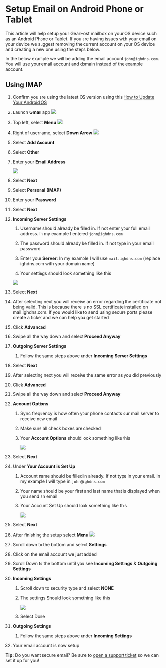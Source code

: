 # Setup Email on Android Phone or Tablet

This article will help setup your GearHost mailbox on your OS device such as an Android Phone or Tablet. If you are having issues with your email on your device we suggest removing the current account on your OS device and creating a new one using the steps below.

In the below example we will be adding the email account `john@ighdns.com`. You will use your email account and domain instead of the example account.

## Using IMAP

1. Confirm you are using the latest OS version using this [How to Update Your Android OS](http://www.ubergizmo.com/how-to/update-android-os/)

2. Launch **Gmail** app ![](https://raw.githubusercontent.com/GearHost/docs/master/Images/android-email-icon.png)

3. Top left, select **Menu** ![](https://raw.githubusercontent.com/GearHost/docs/master/Images/android-menu-icon.png)

4. Right of username, select **Down Arrow** ![](https://raw.githubusercontent.com/GearHost/docs/master/Images/android-arrow-icon.png)

5. Select **Add Account**

6. Select **Other**

7. Enter your **Email Address**

   

   ![](https://raw.githubusercontent.com/GearHost/docs/master/Images/email-android-step1.png)

   

8. Select **Next**

9. Select **Personal (IMAP)**

10. Enter your **Password**

11. Select **Next**

12. **Incoming Server Settings** 
    1. Username should already be filled in. If not enter your full email address. In my example I entered `john@ighdns.com`

    2. The password should already be filled in. If not type in your email password

    3. Enter your **Server**: In my example I will use `mail.ighdns.com` (replace ighdns.com with your domain name)

    4. Your settings should look something like this

      

      ![](https://raw.githubusercontent.com/GearHost/docs/master/Images/email-android-step2.png)

    

13. Select **Next**

14. After selecting next you will receive an error regarding the certificate not being valid. This is because there is no SSL certificate installed on mail.ighdns.com. If you would like to send using secure ports please create a ticket and we can help you get started

15. Click **Advanced**

16. Swipe all the way down and select **Proceed Anyway**

17. **Outgoing Server Settings** 
    1. Follow the same steps above under **Incoming Server Settings**

18. Select **Next**

19. After selecting next you will receive the same error as you did previously

20. Click **Advanced**

21. Swipe all the way down and select **Proceed Anyway**

22. **Account Options**
    1. Sync frequency is how often your phone contacts our mail server to receive new email

    2. Make sure all check boxes are checked

    3. Your **Account Options** should look something like this 

       

       ![](https://raw.githubusercontent.com/GearHost/docs/master/Images/email-android-step3.png)

    

23. Select **Next**

24. Under **Your Account is Set Up**
    1. Account name should be filled in already. If not type in your email. In my example I will type in `john@ighdns.com`

    2. Your name should be your first and last name that is displayed when you send an email

    3. Your Account Set Up should look something like this

       

       ![](https://raw.githubusercontent.com/GearHost/docs/master/Images/email-android-step4.png)

    

25. Select **Next**

26. After finishing the setup select **Menu** ![](https://raw.githubusercontent.com/GearHost/docs/master/Images/android-menu-icon.png)

27. Scroll down to the bottom and select **Settings**

28. Click on the email account we just added

29. Scroll Down to the bottom until you see **Incoming Settings** & **Outgoing Settings**

30. **Incoming Settings**
    1. Scroll down to security type and select **NONE**

    2. The settings Should look something like this 

       

       ![](https://raw.githubusercontent.com/GearHost/docs/master/Images/email-android-step5.png)

       

    3. Select Done

31. **Outgoing Settings**
    1. Follow the same steps above under **Incoming Settings**

32. Your email account is now setup

**Tip:** Do you want secure email? Be sure to [open a support ticket](https://www.gearhost.com/documentation/how-to-open-a-support-ticket) so we can set it up for you!